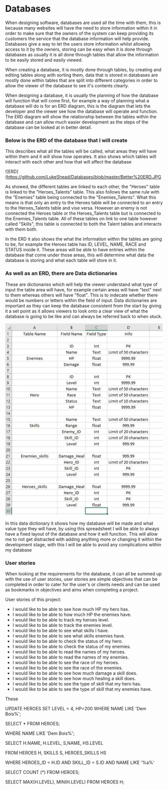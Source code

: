 # Databases

When designing software, databases are used all the time with them, this is because many websites will have the need to store information within it in order to make sure that the owners of the system can keep providing its customers the service that the database information will help provide. Databases give a way to let the users store information whilst allowing access to it by the owners, storing can be easy when it is done through databases as usually it is all done through tables that allow the information to be easily stored and easily viewed.

When creating a database, it is mostly done through tables, by creating and editing tables along with sorting them, data that is stored in databases are mostly done within tables that are split into different categories in order to allow the viewer of the database to see it's contents clearly.

When designing a database, it is usually the planning of how the database will function that will come first, for example a way of planning what a database will do is for an ERD diagram, this is the diagram that lets the developer and the viewer see how the database will operate and function. The ERD diagram will show the relationship between the tables within the database and can allow much easier development as the steps of the database can be looked at in better detail.

### Below is the ERD of the database that I will create

This describes what all the tables will be called, what areas they will have within them and it will show how operates. It also shows which tables will interact with each other and how that will affect the database

![ERD](https://github.com/LukeShead/Databases/blob/master/Better%20ERD.JPG

As showed, the different tables are linked to each other, the "Heroes" table is linked to the "Heroes_Talents" table. This also follows the same rule with the "Enemies" table being connected to the "Enemies_Talents". What this means is that only an entry to the Heroes table will be connected to an entry to the Heroes_Talents table and vise versa. However an enemy is not connected the Heroes table or the Heroes_Talents table but is connected to the Enemies_Talents table. All of these tables on link to one table however called "Skills", this table is connected to both the Talent tables and interacts with them both.

In the ERD it also shows the what the information within the tables are going to be, for example the Heroes table has ID, LEVEL, NAME, RACE and STATUS inside it. These areas will be able to have entries within the database that come under those areas, this will determine what data the database is storing and what each table will store in it.

### As well as an ERD, there are Data dictionaries

These are dictionaries which will help the viewer understand what type of input the table area will have, for example certain areas will have "text" next to them whereas others will have "float". This is to indecate whether there would be numbers or letters within the field of input. Data dictionaries are important as they can keep the database consistent from the start by giving it a set point as it allows viewers to look onto a clear view of what the database is going to be like and can always be referred back to when stuck.

![Data Dictionary](https://github.com/LukeShead/Databases/blob/master/Database%20spreadsheet.JPG)

In this data dictionary it shows how my database will be made and what value type they will have, by using this spreadsheet I will be able to always have a fixed layout of the database and how it will function. This will allow me to not get distracted with adding anything more or changing it within the development stage, with this I will be able to avoid any complications within my database

### User stories

When looking at the requirements for the database, it can all be summed up with the use of user stories, user stories are simple objectives that can be completed in order to cater for the user's or clients needs and can be used as bookmarks in objectives and aims when completing a project.

User stories of this project:

- I would like to be able to see how much HP my hero has.
- I would like to be able to how much HP the enemies have.
- I would like to be able to track my heroes level.
- I would like to be able to track the enemies level.
- I would like to be able to see what skills I have.
- I would like to be able to see what skills enemies have.
- I would like to be able to check the status of my hero.
- I would like to be able to check the status of my enemies.
- I would like to be able to read the names of my heroes.
- I would like to be able to read the names of my enemies.
- I would like to be able to see the race of my heroes.
- I would like to be able to see the race of the enemies.
- I would like to be able to see how much damage a skill does.
- I would like to be able to see how much healing a skill does.
- I would like to be able to see the type of skill that my hero has.
- I would like to be able to see the type of skill that my enemies have.

These 

UPDATE HEROES
SET LEVEL = 4, HP=200
WHERE NAME LIKE 'Dem Bois%';

SELECT * FROM HEROES;

WHERE NAME LIKE 'Dem Bois%';

SELECT H.NAME, H.LEVEL,
S,NAME, HS.LEVEL

FROM HEROES H, SKILLS S,
HEROES_SKILLS HS

WHERE HEROES_ID = H.ID AND
SKILL_ID = S.ID AND NAME LIKE '%a%' 


SELECT COUNT (*) FROM HEROES;

SELECT MAX(H.LEVEL), MIN(H.LEVEL)
FROM HEROES H;


